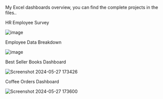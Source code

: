 My Excel dashboards overview, you can find the complete projects in the files.. 

HR Employee Survey 

![image](https://github.com/user-attachments/assets/466bf530-eb3e-4726-a9be-dbe1a8ba642b)

Employee Data Breakdown 

![image](https://github.com/user-attachments/assets/83394f73-970c-4982-b439-83ff95f4d176)

Best Seller Books Dashboard

![Screenshot 2024-05-27 173426](https://github.com/mariiamayy/Excel_Projects/assets/157510408/7fd79129-5cea-436e-8f65-899bf0f9e4b8)


Coffee Orders Dashboard 

![Screenshot 2024-05-27 173600](https://github.com/mariiamayy/Excel_Projects/assets/157510408/b6a4444b-8e90-4d86-8738-5a518c2b71ca)
